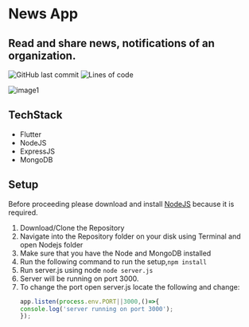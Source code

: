 # News App
## Read and share news, notifications of an organization.

![GitHub last commit](https://img.shields.io/github/last-commit/shukladitya/News-collaboration-app?logo=github)
![Lines of code](https://img.shields.io/tokei/lines/github/shukladitya/News-collaboration-app?logo=flutter)

![image1](https://i.ibb.co/k1k8wmQ/IMG-20210501-034801.jpg)



## TechStack
+ Flutter
+ NodeJS
+ ExpressJS
+ MongoDB

## Setup

Before proceeding please download and install [NodeJS](https://nodejs.org/en/download/) because it is required.
1. Download/Clone the Repository
2. Navigate into the Repository folder on your disk using Terminal and open Nodejs folder
3. Make sure that you have the Node and MongoDB installed
4. Run the following command to run the setup,`npm install`
5. Run server.js using node `node server.js`
6. Server will be running on port 3000.
7. To change the port open server.js locate the following and change:
    ```javascript
    app.listen(process.env.PORT||3000,()=>{
	console.log('server running on port 3000');
   });
    ``` 


